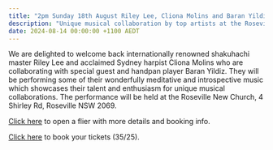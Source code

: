 ```yaml
---
title: "2pm Sunday 18th August Riley Lee, Cliona Molins and Baran Yildiz Concert at Roseville New Church"
description: "Unique musical collaboration by top artists at the Roseville New Church, 4 Shirley Rd, Roseville NSW 2069"
date: 2024-08-14 00:00:00 +1100 AEDT
---
```


We are delighted to welcome back internationally renowned shakuhachi master Riley Lee and acclaimed Sydney harpist Cliona Molins who are collaborating with special guest and handpan player Baran Yildiz. They will be performing some of their wonderfully meditative and introspective music which showcases their talent and enthusiasm for unique musical collaborations.
The performance will be held at the Roseville New Church, 4 Shirley Rd, Roseville NSW 2069. 

[Click here](https://static.swedenborg.com.au/pdf/fliers/20240818_Cliona_Riley.pdf) to open a flier with more details and booking info.

[Click here](https://events.humanitix.com/cliona-molins-and-riley-lee-with-guest-baran-yildiz) to book your tickets ($35/$25).